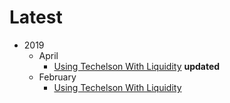# Latest

- 2019
    - April
        - [Using Techelson With Liquidity] **updated**
    - February
        - [Using Techelson With Liquidity]

[Using Techelson With Liquidity]: ../tezos/techelson/with_liquidity/index.md